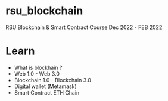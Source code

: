# rsu_blockchain
RSU Blockchain &amp; Smart Contract Course Dec 2022 - FEB 2022

# Learn
- What is blockhain ?
- Web 1.0 - Web 3.0
- Blockchain 1.0 - Blockchain 3.0
- Digital wallet (Metamask)
- Smart Contract ETH Chain
